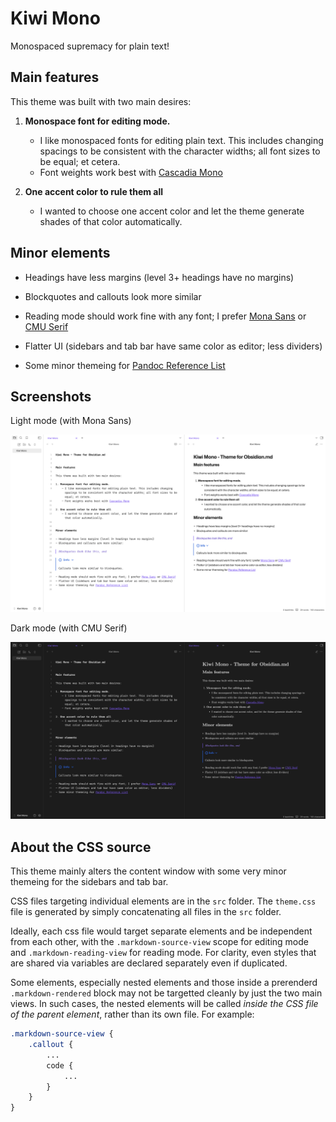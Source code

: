 # Kiwi Mono

Monospaced supremacy for plain text!


## Main features

This theme was built with two main desires:

1. **Monospace font for editing mode.**
    - I like monospaced fonts for editing plain text. This includes changing spacings to be consistent with the character widths; all font sizes to be equal; et cetera.
    - Font weights work best with [Cascadia Mono](https://github.com/microsoft/cascadia-code)

2. **One accent color to rule them all**
    - I wanted to choose one accent color and let the theme generate shades of that color automatically.


## Minor elements

- Headings have less margins (level 3+ headings have no margins)

- Blockquotes and callouts look more similar

- Reading mode should work fine with any font; I prefer [Mona Sans](https://github.com/github/mona-sans) or [CMU Serif](https://sourceforge.net/projects/cm-unicode/)

- Flatter UI (sidebars and tab bar have same color as editor; less dividers)

- Some minor themeing for [Pandoc Reference List](https://github.com/mgmeyers/obsidian-pandoc-reference-list)


## Screenshots

Light mode (with Mona Sans)

![Light mode](./images/light.png)

Dark mode (with CMU Serif)

![Dark mode](./images/dark.png)


## About the CSS source

This theme mainly alters the content window with some very minor themeing for the sidebars and tab bar.

CSS files targeting individual elements are in the `src` folder. The `theme.css` file is generated by simply concatenating all files in the `src` folder.

Ideally, each css file would target separate elements and be independent from each other, with the `.markdown-source-view` scope for editing mode and `.markdown-reading-view` for reading mode. For clarity, even styles that are shared via variables are declared separately even if duplicated. 

Some elements, especially nested elements and those inside a prerenderd `.markdown-rendered` block may not be targetted cleanly by just the two main views. In such cases, the nested elements will be called *inside the CSS file of the parent element*, rather than its own file. For example:
```css
.markdown-source-view {
    .callout {
        ...
        code {
            ...
        }
    }
}
```
